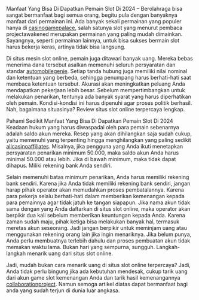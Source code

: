 Manfaat Yang Bisa Di Dapatkan Pemain Slot Di 2024 – Berolahraga bisa sangat bermanfaat bagi semua orang, begitu pula dengan banyaknya manfaat dari permainan ini. Ada banyak sekali permainan yang populer hanya di <a href="https://casinogamepalace.com/">casinogamepalace</a>, salah satunya slot yang menurut pembaca projectawakened merupakan permainan yang paling mudah dimainkan. Sayangnya, seperti permainan lainnya, untuk bisa sukses bermain slot harus bekerja keras, artinya tidak bisa langsung.

Di situs mesin slot online, pemain juga ditawari banyak uang. Mereka bebas menerima dana tersebut asalkan memenuhi seluruh persyaratan dan standar <a href="https://automobilegenie.com/">automobilegenie</a>. Setiap tanda hubung juga memiliki nilai nominal dan ketentuan yang berbeda, sehingga penumpang harus berhati-hati saat membaca ketentuan tersebut. Akurasi akan meningkatkan peluang Anda mendapatkan pekerjaan lebih besar. Sebelum mempertimbangkan untuk melakukan penarikan, tentunya ada banyak syarat yang harus diperhatikan oleh pemain. Kondisi-kondisi ini harus dipenuhi agar proses politik berhasil. Nah, bagaimana situasinya? Review situs slot online terpercaya lengkap.

Pahami Sedikit Manfaat Yang Bisa Di Dapatkan Pemain Slot Di 2024
Keadaan hukum yang harus diwaspadai oleh para pemain sebenarnya adalah saldo akun mereka. Resep yang akan dihilangkan saja sudah cukup, yaitu memenuhi yang terpenting hingga menghilangkan yang paling sedikit <a href="https://allcasinoaffiliates.com/">allcasinoaffiliates</a>. Misalnya, jika pengguna yang Anda ikuti menetapkan persyaratan penarikan minimum 50.000, maka saldo akun Anda harus minimal 50.000 atau lebih. Jika di bawah minimum, maka tidak dapat dihapus. Miliki rekening bank Anda sendiri.

Selain memenuhi batas minimum penarikan, Anda harus memiliki rekening bank sendiri. Karena jika Anda tidak memiliki rekening bank sendiri, jangan harap pihak operator akan memudahkan proses pembatalannya. Karena para pekerja selalu berhati-hati dalam memberikan kemenangan kepada para pemainnya agar tidak jatuh ke tangan siapapun. Jika nama akun tidak sama dengan yang Anda daftarkan di situs slot online, maka operator akan berpikir dua kali sebelum memberikan keuntungan kepada Anda. Karena zaman sudah maju, pihak ketiga bisa melakukan banyak hal, termasuk meretas akun seseorang. Jadi jangan berpikir untuk meminjam uang atau menggunakan rekening orang lain jika ingin menariknya. Jika belum punya, Anda perlu membuatnya terlebih dahulu dan proses pembuatan akun tidak memakan waktu lama. Bukan hari yang sempurna, sungguh. Langkah-langkah menarik uang dari situs slot online.

Jadi, mudah bukan cara menarik uang di situs slot online terpercaya? Jadi, Anda tidak perlu bingung jika ada kebutuhan mendesak, cukup tarik uang dari akun game slot kemenangan Anda dan tarik hasil kemenangannya <a href="https://collaborationproject.org/">collaborationproject</a>. Namun semoga artikel diatas dapat bermanfaat bagi anda yang sudah terjun di dunia luar angkasa.
